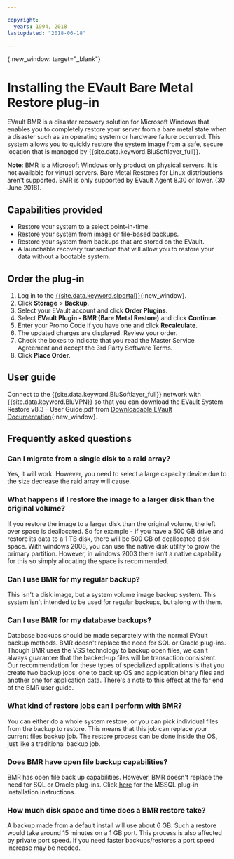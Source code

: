 ```yaml
---

copyright:
  years: 1994, 2018
lastupdated: "2018-06-18"

---
```

{:new_window: target="_blank"}

# Installing the EVault Bare Metal Restore plug-in

EVault BMR is a disaster recovery solution for Microsoft Windows that enables you to completely restore your server from a bare metal state when a disaster such as an operating system or hardware failure occurred. This system allows you to quickly restore the system image from a safe, secure location that is managed by {{site.data.keyword.BluSoftlayer_full}}.

**Note**: BMR is a Microsoft Windows only product on physical servers. It is not available for virtual servers. Bare Metal Restores for Linux distributions aren't supported. BMR is only supported by EVault Agent 8.30 or lower. (30 June 2018).

## Capabilities provided

- Restore your system to a select point-in-time.
- Restore your system from image or file-based backups.
- Restore your system from backups that are stored on the EVault.
- A launchable recovery transaction that will allow you to restore your data without a bootable system.

## Order the plug-in

1. Log in to the [{{site.data.keyword.slportal}}](https://control.softlayer.com/){:new_window}.
2. Click **Storage** > **Backup**.
3. Select your EVault account and click **Order Plugins**.
4. Select **EVault Plugin - BMR (Bare Metal Restore)** and click **Continue**.
5. Enter your Promo Code if you have one and click **Recalculate**.
6. The updated charges are displayed. Review your order.
7. Check the boxes to indicate that you read the Master Service Agreement and accept the 3rd Party Software Terms. 
8. Click **Place Order**.

## User guide

Connect to the {{site.data.keyword.BluSoftlayer_full}} network with {{site.data.keyword.BluVPN}} so that you can download the EVault System Restore v8.3 - User Guide.pdf from [Downloadable EVault Documentation](http://downloads.service.softlayer.com/evault/Documentation/){:new_window}.

## Frequently asked questions

### Can I migrate from a single disk to a raid array?

Yes, it will work. However, you need to select a large capacity device due to the size decrease the raid array will cause.

### What happens if I restore the image to a larger disk than the original volume?

If you restore the image to a larger disk than the original volume, the left over space is deallocated. So for example - if you have a 500 GB drive and restore its data to a 1 TB disk, there will be 500 GB of deallocated disk space. With windows 2008, you can use the native disk utility to grow the primary partition. However, in windows 2003 there isn’t a native capability for this so simply allocating the space is recommended.

### Can I use BMR for my regular backup?

This isn't a disk image, but a system volume image backup system. This system isn't intended to be used for regular backups, but along with them.  

### Can I use BMR for my database backups?

Database backups should be made separately with the normal EVault backup methods. BMR doesn't replace the need for SQL or Oracle plug-ins. Though BMR uses the VSS technology to backup open files, we can't always guarantee that the backed-up files will be transaction consistent. Our recommendation for these types of specialized applications is that you create two backup jobs: one to back up OS and application binary files and another one for application data. There's a note to this effect at the far end of the BMR user guide.

### What kind of restore jobs can I perform with BMR?

You can either do a whole system restore, or you can pick individual files from the backup to restore. This means that this job can replace your current files backup job. The restore process can be done inside the OS, just like a traditional backup job.

### Does BMR have open file backup capabilities?

BMR has open file back up capabilities. However, BMR doesn't replace the need for SQL or Oracle plug-ins. Click [here](evault-mssql-plugin.html) for the MSSQL plug-in installation instructions.

### How much disk space and time does a BMR restore take?

A backup made from a default install will use about 6 GB. Such a restore would take around 15 minutes on a 1 GB port. This process is also affected by private port speed. If you need faster backups/restores a port speed increase may be needed.
